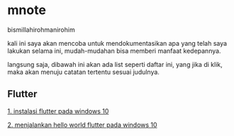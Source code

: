 # mnote
bismillahirohmanirohim

kali ini saya akan mencoba untuk mendokumentasikan apa yang telah saya lakukan selama ini, mudah-mudahan bisa memberi manfaat kedepannya.

langsung saja, dibawah ini akan ada list seperti daftar ini, yang jika di klik, maka akan menuju catatan tertentu sesuai judulnya.

## Flutter

[1. instalasi flutter pada windows 10](./flutter/instalasi-flutter-windows)

[2. menjalankan hello world flutter pada windows 10](../blob/master/LICENSE)